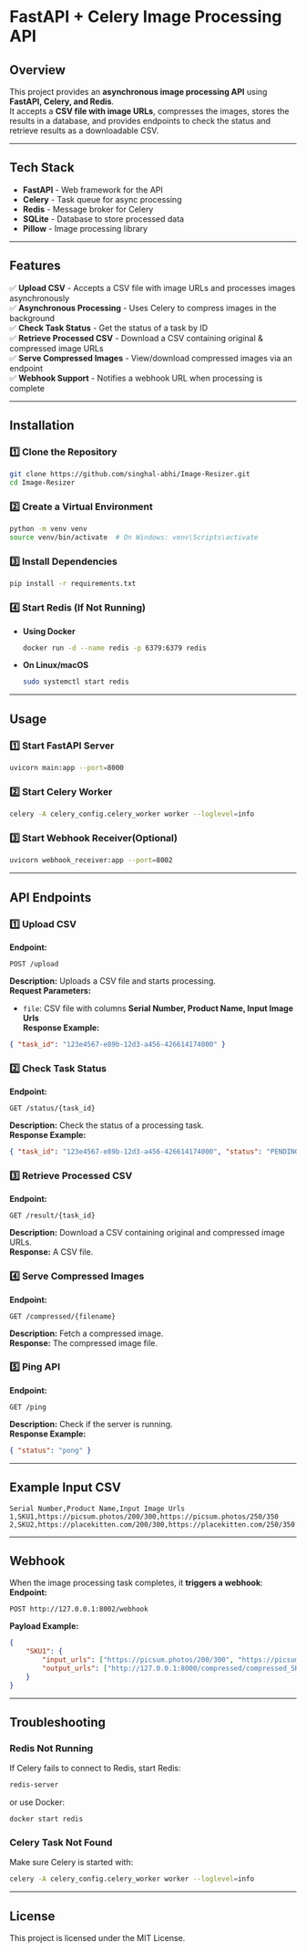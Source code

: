 # FastAPI + Celery Image Processing API

## Overview
This project provides an **asynchronous image processing API** using **FastAPI, Celery, and Redis**.  
It accepts a **CSV file with image URLs**, compresses the images, stores the results in a database, and provides endpoints to check the status and retrieve results as a downloadable CSV.

---

## Tech Stack
- **FastAPI** - Web framework for the API  
- **Celery** - Task queue for async processing  
- **Redis** - Message broker for Celery  
- **SQLite** - Database to store processed data  
- **Pillow** - Image processing library  

---

## Features
✅ **Upload CSV** - Accepts a CSV file with image URLs and processes images asynchronously  
✅ **Asynchronous Processing** - Uses Celery to compress images in the background  
✅ **Check Task Status** - Get the status of a task by ID  
✅ **Retrieve Processed CSV** - Download a CSV containing original & compressed image URLs  
✅ **Serve Compressed Images** - View/download compressed images via an endpoint  
✅ **Webhook Support** - Notifies a webhook URL when processing is complete  

---

## Installation

### 1️⃣ Clone the Repository
```sh
git clone https://github.com/singhal-abhi/Image-Resizer.git
cd Image-Resizer
```

### 2️⃣ Create a Virtual Environment
```sh
python -m venv venv
source venv/bin/activate  # On Windows: venv\Scripts\activate
```

### 3️⃣ Install Dependencies
```sh
pip install -r requirements.txt
```

### 4️⃣ Start Redis (If Not Running)
- **Using Docker**  
  ```sh
  docker run -d --name redis -p 6379:6379 redis
  ```
- **On Linux/macOS**  
  ```sh
  sudo systemctl start redis
  ```

---

## Usage

### 1️⃣ Start FastAPI Server
```sh
uvicorn main:app --port=8000
```

### 2️⃣ Start Celery Worker
```sh
celery -A celery_config.celery_worker worker --loglevel=info
```
### 3️⃣ Start Webhook Receiver(Optional)
```sh
uvicorn webhook_receiver:app --port=8002
```

---

## API Endpoints

### 1️⃣ Upload CSV
**Endpoint:**
```http
POST /upload
```
**Description:** Uploads a CSV file and starts processing.  
**Request Parameters:**  
- `file`: CSV file with columns **Serial Number, Product Name, Input Image Urls**  
**Response Example:**
```json
{ "task_id": "123e4567-e89b-12d3-a456-426614174000" }
```

### 2️⃣ Check Task Status
**Endpoint:**
```http
GET /status/{task_id}
```
**Description:** Check the status of a processing task.  
**Response Example:**
```json
{ "task_id": "123e4567-e89b-12d3-a456-426614174000", "status": "PENDING" }
```

### 3️⃣ Retrieve Processed CSV
**Endpoint:**
```http
GET /result/{task_id}
```
**Description:** Download a CSV containing original and compressed image URLs.  
**Response:** A CSV file.

### 4️⃣ Serve Compressed Images
**Endpoint:**
```http
GET /compressed/{filename}
```
**Description:** Fetch a compressed image.  
**Response:** The compressed image file.

### 5️⃣ Ping API
**Endpoint:**
```http
GET /ping
```
**Description:** Check if the server is running.  
**Response Example:**
```json
{ "status": "pong" }
```

---

## Example Input CSV
```csv
Serial Number,Product Name,Input Image Urls
1,SKU1,https://picsum.photos/200/300,https://picsum.photos/250/350
2,SKU2,https://placekitten.com/200/300,https://placekitten.com/250/350
```

---

## Webhook
When the image processing task completes, it **triggers a webhook**:
**Endpoint:**
```http
POST http://127.0.0.1:8002/webhook
```
**Payload Example:**
```json
{
    "SKU1": {
        "input_urls": ["https://picsum.photos/200/300", "https://picsum.photos/250/350"],
        "output_urls": ["http://127.0.0.1:8000/compressed/compressed_SKU1_1.jpg", "http://127.0.0.1:8000/compressed/compressed_SKU1_2.jpg"]
    }
}
```

---

## Troubleshooting

### Redis Not Running
If Celery fails to connect to Redis, start Redis:
```sh
redis-server
```
or use Docker:
```sh
docker start redis
```

### Celery Task Not Found
Make sure Celery is started with:
```sh
celery -A celery_config.celery_worker worker --loglevel=info
```

---

## License
This project is licensed under the MIT License.
